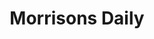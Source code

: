 ---
title: "Morrisons Daily"
url: /exeter/morrisons-daily-whipton-barton-road/
shop: convenience
---